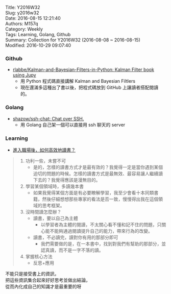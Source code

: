Title: Y2016W32  
Slug: y2016w32  
Date: 2016-08-15 12:21:40  
Authors: M157q  
Category: Weekly  
Tags: Learning, Golang, Github  
Summary: Collection for Y2016W32 (2016-08-08 ~ 2016-08-15)  
Modified: 2016-10-29 09:07:40  
  
  
  
### Github  
  
+ [rlabbe/Kalman-and-Bayesian-Filters-in-Python: Kalman Filter book using Jupy](https://github.com/rlabbe/Kalman-and-Bayesian-Filters-in-Python)  
    + 用 Python 程式碼直接講解 Kalman and Bayesian Filtlers  
    + 現在還滿多這種出了書以後，把程式碼放到 GitHub 上讓讀者搭配閱讀的。  
  
  
### Golang  
  
+ [shazow/ssh-chat: Chat over SSH.](https://github.com/shazow/ssh-chat)  
    + 用 Golang 自己架一個可以直接用 ssh 聊天的 server  
  
  
### Learning  
  
+ [進入職場後，如何高效地讀書？](https://mp.weixin.qq.com/s?__biz=MzAxNjIzMzU5NQ%3D%3D&mid=2649477326&idx=1&sn=c7e6f5534e4acb4720b0d36cc4d606c2&scene=1&srcid=0807l2IocSJLUwwJiKSoFCNz&key=8dcebf9e179c9f3a41236227750c6715a7e059e6081351047d015c8ded23436f514c77bf232e40c49af65c75dc8e6e45&ascene=0&uin=MTk3NDExNzA0Mg%3D%3D&devicetype=iMac+MacBookPro11,5+OSX+OSX+10.10.5+build(14F1909)&version=11020201&pass_ticket=2C4DQqwN/gRBPAdYHGWYsu6GU08QODDmT/rTeQGDAQxRtVCaCxXSbFcbV3XMjMN1&utm_content=buffer31230&utm_medium=social&utm_source=twitter.com&utm_campaign=buffer)  
  
> 1. 功利一些，未嘗不可  
>     + 是的，怎樣的讀書方式才是最有效的？我覺得一定是當你遇到某個迫切的問題的時候。怎樣的讀書方式是最無效、最容易讓人繼續讀下去的？我覺得應該是漫無目的。  
> 2. 學習某個領域時，多讀幾本書  
>      + 如果我覺得某個方面是有必要瞭解學習，我至少會看十本同類書籍，然後仔細想想那些專家的看法是否一致，慢慢得出我在這個領域的思考框架。  
> 3. 沒時間讀怎麼辦？  
>     + 讀書，要以自己為主體  
>         + 以學習者為主體的閱讀，不太關心看不懂和記不住的問題，只關心能不能夠通過閱讀提升自己的能力，帶來行為的改變。  
>     + 讀書，不必讀完，讀對你有用的那部分即可  
>         + 我們需要做的是，在一本書中，找到對我們有幫助的那部分，並認真讀，而不是一字不落的讀。  
> 4. 掌握核心方法  
>     + 反思+應用  
  
不能只是接受書上的資訊，  
把這些資訊集合起來好好思考並做出結論，  
從而內化成自己的知識才是最重要的呀  
